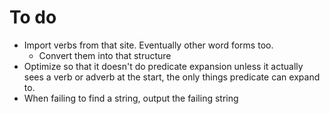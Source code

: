 To do
=====

* Import verbs from that site. Eventually other word forms too.
  * Convert them into that structure
* Optimize so that it doesn't do predicate expansion unless it actually sees a verb or adverb at the start, the only things predicate can expand to.
* When failing to find a string, output the failing string

